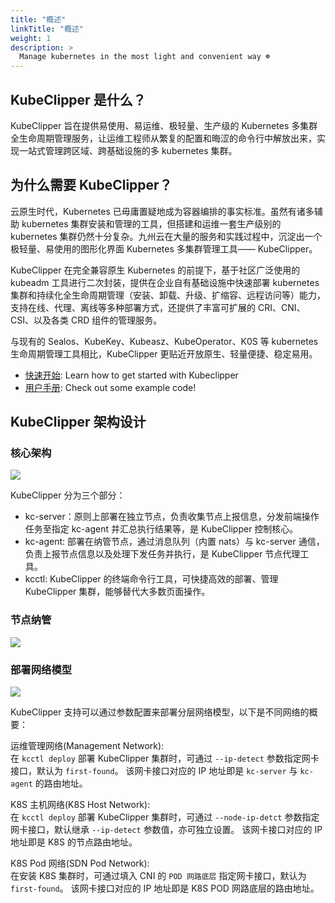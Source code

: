 ```yaml
---
title: "概述"
linkTitle: "概述"
weight: 1
description: >
  Manage kubernetes in the most light and convenient way ☸️
---
```


## KubeClipper 是什么？
KubeClipper 旨在提供易使用、易运维、极轻量、生产级的 Kubernetes 多集群全生命周期管理服务，让运维工程师从繁复的配置和晦涩的命令行中解放出来，实现一站式管理跨区域、跨基础设施的多 kubernetes 集群。

## 为什么需要 KubeClipper？

云原生时代，Kubernetes 已毋庸置疑地成为容器编排的事实标准。虽然有诸多辅助 kubernetes 集群安装和管理的工具，但搭建和运维一套生产级别的 kubernetes 集群仍然十分复杂。九州云在大量的服务和实践过程中，沉淀出一个极轻量、易使用的图形化界面 Kubernetes 多集群管理工具—— KubeClipper。

KubeClipper 在完全兼容原生 Kubernetes 的前提下，基于社区广泛使用的 kubeadm 工具进行二次封装，提供在企业自有基础设施中快速部署 kubernetes 集群和持续化全生命周期管理（安装、卸载、升级、扩缩容、远程访问等）能力，支持在线、代理、离线等多种部署方式，还提供了丰富可扩展的 CRI、CNI、CSI、以及各类 CRD 组件的管理服务。

与现有的 Sealos、KubeKey、Kubeasz、KubeOperator、K0S 等 kubernetes 生命周期管理工具相比，KubeClipper 更贴近开放原生、轻量便捷、稳定易用。

* [快速开始](/docs/getting-started/): Learn how to get started with Kubeclipper
* [用户手册](/docs/tutorials): Check out some example code!

## KubeClipper 架构设计

### 核心架构

![](/images/docs-overview/kc-arch2.png)

KubeClipper 分为三个部分：
* kc-server：原则上部署在独立节点，负责收集节点上报信息，分发前端操作任务至指定 kc-agent 并汇总执行结果等，是 KubeClipper 控制核心。
* kc-agent: 部署在纳管节点，通过消息队列（内置 nats）与 kc-server 通信，负责上报节点信息以及处理下发任务并执行，是 KubeClipper 节点代理工具。
* kcctl: KubeClipper 的终端命令行工具，可快捷高效的部署、管理 KubeClipper 集群，能够替代大多数页面操作。

### 节点纳管

![](/images/docs-overview/kc-arch.png)

### 部署网络模型

![](/images/docs-overview/kc-network.png)

KubeClipper 支持可以通过参数配置来部署分层网络模型，以下是不同网络的概要：  

运维管理网络(Management Network):   
在 `kcctl deploy` 部署 KubeClipper 集群时，可通过 `--ip-detect` 参数指定网卡接口，默认为 `first-found`。
该网卡接口对应的 IP 地址即是 `kc-server` 与 `kc-agent` 的路由地址。

K8S 主机网络(K8S Host Network):   
在 `kcctl deploy` 部署 KubeClipper 集群时，可通过 `--node-ip-detct` 参数指定网卡接口，默认继承 `--ip-detect` 参数值，亦可独立设置。
该网卡接口对应的 IP 地址即是 K8S 的节点路由地址。

K8S Pod 网络(SDN Pod Network):   
在安装 K8S 集群时，可通过填入 CNI 的 `POD 网路底层` 指定网卡接口，默认为 `first-found`。
该网卡接口对应的 IP 地址即是 K8S POD 网路底层的路由地址。